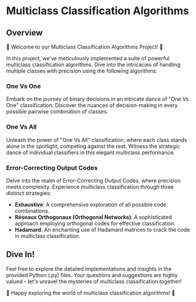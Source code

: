# Multiclass Classification Algorithms

## Overview
🌟 Welcome to our Multiclass Classification Algorithms Project! 🌟

In this project, we've meticulously implemented a suite of powerful multiclass classification algorithms. Dive into the intricacies of handling multiple classes with precision using the following algorithms:

### One Vs One
Embark on the journey of binary decisions in an intricate dance of "One Vs One" classification. Discover the nuances of decision-making in every possible pairwise combination of classes.

### One Vs All
Unleash the power of "One Vs All" classification, where each class stands alone in the spotlight, competing against the rest. Witness the strategic dance of individual classifiers in this elegant multiclass performance.

### Error-Correcting Output Codes
Delve into the realm of Error-Correcting Output Codes, where precision meets complexity. Experience multiclass classification through three distinct strategies:
- **Exhaustive**: A comprehensive exploration of all possible code combinations.
- **Réseaux Orthogonaux (Orthogonal Networks)**: A sophisticated approach employing orthogonal codes for effective classification.
- **Hadamard**: An enchanting use of Hadamard matrices to crack the code in multiclass classification.

## Dive In!
Feel free to explore the detailed implementations and insights in the provided Python (.py) files. Your questions and suggestions are highly valued - let's unravel the mysteries of multiclass classification together!

🌟 Happy exploring the world of multiclass classification algorithms! 🌟
